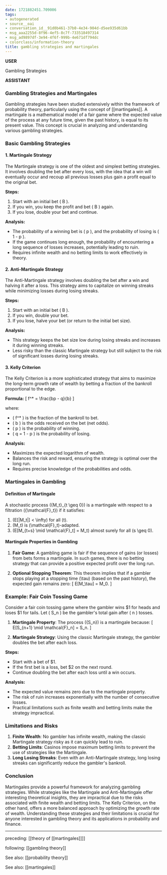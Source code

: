 ```yaml
---
date: 1721882451.709006
tags:
- autogenerated
- source__oai
- conversation_id__91d0b461-37b0-4e34-904d-d5ee935d61bb
- msg_aaa2255d-8f96-4ef5-8c7f-733518497314
- msg_ad9897df-3e94-4f6f-999b-4e671df794dc
- colorclass/information-theory
title: gambling strategies and martingales
---
```


**USER**

Gambling Strategies


**ASSISTANT**

### Gambling Strategies and Martingales

Gambling strategies have been studied extensively within the framework of probability theory, particularly using the concept of [[martingales]]. A martingale is a mathematical model of a fair game where the expected value of the process at any future time, given the past history, is equal to its present value. This concept is crucial in analyzing and understanding various gambling strategies.

### Basic Gambling Strategies

#### 1. **Martingale Strategy**

The Martingale strategy is one of the oldest and simplest betting strategies. It involves doubling the bet after every loss, with the idea that a win will eventually occur and recoup all previous losses plus gain a profit equal to the original bet.

**Steps:**
1. Start with an initial bet \( B \).
2. If you win, you keep the profit and bet \( B \) again.
3. If you lose, double your bet and continue.

**Analysis:**
- The probability of a winning bet is \( p \), and the probability of losing is \( 1 - p \).
- If the game continues long enough, the probability of encountering a long sequence of losses increases, potentially leading to ruin.
- Requires infinite wealth and no betting limits to work effectively in theory.

#### 2. **Anti-Martingale Strategy**

The Anti-Martingale strategy involves doubling the bet after a win and halving it after a loss. This strategy aims to capitalize on winning streaks while minimizing losses during losing streaks.

**Steps:**
1. Start with an initial bet \( B \).
2. If you win, double your bet.
3. If you lose, halve your bet (or return to the initial bet size).

**Analysis:**
- This strategy keeps the bet size low during losing streaks and increases it during winning streaks.
- Less risky than the classic Martingale strategy but still subject to the risk of significant losses during losing streaks.

#### 3. **Kelly Criterion**

The Kelly Criterion is a more sophisticated strategy that aims to maximize the long-term growth rate of wealth by betting a fraction of the bankroll proportional to the edge.

**Formula:**
\[
f^* = \frac{bp - q}{b}
\]

where:
- \( f^* \) is the fraction of the bankroll to bet.
- \( b \) is the odds received on the bet (net odds).
- \( p \) is the probability of winning.
- \( q = 1 - p \) is the probability of losing.

**Analysis:**
- Maximizes the expected logarithm of wealth.
- Balances the risk and reward, ensuring the strategy is optimal over the long run.
- Requires precise knowledge of the probabilities and odds.

### Martingales in Gambling

#### Definition of Martingale

A stochastic process \(\{M_t\}_{t \geq 0}\) is a martingale with respect to a filtration \(\{\mathcal{F}_t\}\) if it satisfies:
1. \(E[|M_t|] < \infty\) for all \(t\).
2. \(M_t\) is \(\mathcal{F}_t\)-adapted.
3. \(E[M_{t+s} \mid \mathcal{F}_t] = M_t\) almost surely for all \(s \geq 0\).

#### Martingale Properties in Gambling

1. **Fair Game**: A gambling game is fair if the sequence of gains (or losses) from bets forms a martingale. In such games, there is no betting strategy that can provide a positive expected profit over the long run.

2. **Optional Stopping Theorem**: This theorem implies that if a gambler stops playing at a stopping time \(\tau\) (based on the past history), the expected gain remains zero:
   \[
   E[M_\tau] = M_0.
   \]

### Example: Fair Coin Tossing Game

Consider a fair coin tossing game where the gambler wins $1 for heads and loses $1 for tails. Let \( S_n \) be the gambler's total gain after \( n \) tosses.

1. **Martingale Property**: The process \(\{S_n\}\) is a martingale because:
   \[
   E[S_{n+1} \mid \mathcal{F}_n] = S_n.
   \]

2. **Martingale Strategy**: Using the classic Martingale strategy, the gambler doubles the bet after each loss.

**Steps:**
- Start with a bet of $1.
- If the first bet is a loss, bet $2 on the next round.
- Continue doubling the bet after each loss until a win occurs.

**Analysis:**
- The expected value remains zero due to the martingale property.
- The risk of ruin increases exponentially with the number of consecutive losses.
- Practical limitations such as finite wealth and betting limits make the strategy impractical.

### Limitations and Risks

1. **Finite Wealth**: No gambler has infinite wealth, making the classic Martingale strategy risky as it can quickly lead to ruin.
2. **Betting Limits**: Casinos impose maximum betting limits to prevent the use of strategies like the Martingale.
3. **Long Losing Streaks**: Even with an Anti-Martingale strategy, long losing streaks can significantly reduce the gambler's bankroll.

### Conclusion

Martingales provide a powerful framework for analyzing gambling strategies. While strategies like the Martingale and Anti-Martingale offer interesting theoretical insights, they are impractical due to the risks associated with finite wealth and betting limits. The Kelly Criterion, on the other hand, offers a more balanced approach by optimizing the growth rate of wealth. Understanding these strategies and their limitations is crucial for anyone interested in gambling theory and its applications in probability and finance.


---

preceding: [[theory of [[martingales]]]]  


following: [[gambling theory]]

See also: [[probability theory]]


See also: [[martingales]]